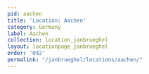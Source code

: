 ```yaml
---
pid: aachen
title: 'Location: Aachen'
category: Germany
label: Aachen
collection: location_janbrueghel
layout: locationpage_janbrueghel
order: '042'
permalink: "/janbrueghel/locations/aachen/"
---
```

